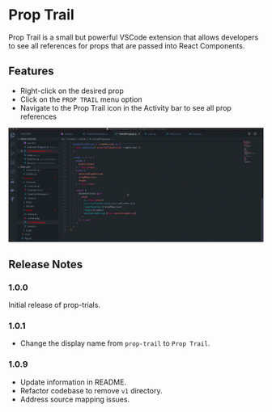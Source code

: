 # Prop Trail

Prop Trail is a small but powerful VSCode extension that allows developers to see all references for props that are passed into React Components.

## Features

* Right-click on the desired prop
* Click on the `PROP TRAIL` menu option
* Navigate to the Prop Trail icon in the Activity bar to see all prop references

![Demo](./demo.gif)

## Release Notes

### 1.0.0

Initial release of prop-trials.

### 1.0.1

* Change the display name from `prop-trail` to `Prop Trail`.

### 1.0.9

* Update information in README.
* Refactor codebase to remove `v1` directory.
* Address source mapping issues.
